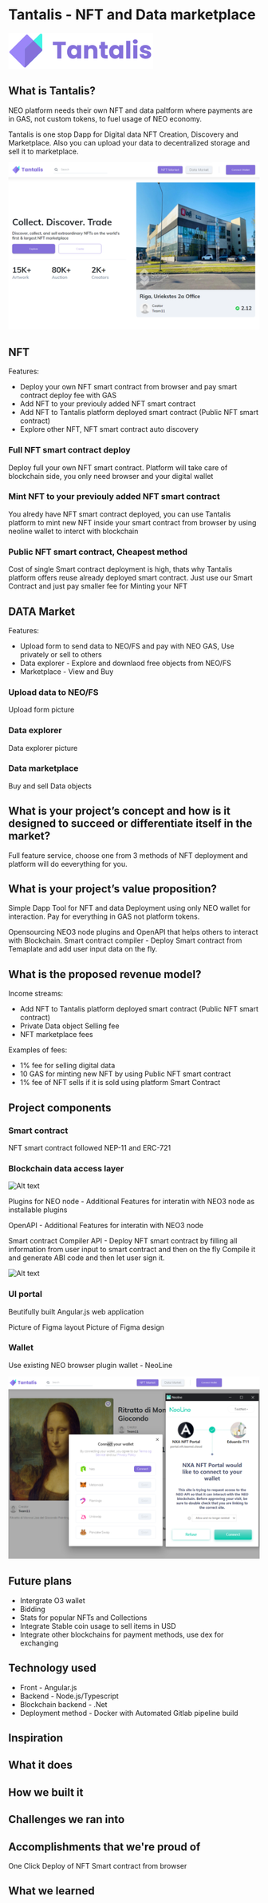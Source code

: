 


# Tantalis - NFT and Data marketplace

![Alt text](https://github.com/Team11-Latvia/tantalis-neo3-nft-and-data-dapp/blob/master/media/logo.svg)

## What is Tantalis?

NEO platform needs their own NFT and data paltform where payments are in GAS, not custom tokens, to fuel usage of NEO economy.

Tantalis is one stop Dapp for Digital data NFT Creation, Discovery and Marketplace.
Also you can upload your data to decentralized storage and sell it to marketplace.

![Alt text](https://github.com/Team11-Latvia/tantalis-neo3-nft-and-data-dapp/blob/master/media/screen-1.png)


## NFT 

Features:
- Deploy your own NFT smart contract from browser and pay smart contract deploy fee with GAS
- Add NFT to your previouly added NFT smart contract 
- Add NFT to Tantalis platform deployed smart contract (Public NFT smart contract)
- Explore other NFT, NFT smart contract auto discovery 


### Full NFT smart contract deploy

Deploy full your own NFT smart contract. Platform will take care of blockchain side, you only need browser and your digital wallet


### Mint NFT to your previouly added NFT smart contract 

You alredy have NFT smart contract deployed, you can use Tantalis platform to mint new NFT inside your smart contract from browser by using neoline wallet to interct with blockchain


### Public NFT smart contract, Cheapest method

Cost of single Smart contract deployment is high, thats why Tantalis platform offers reuse already deployed smart contract.
Just use our Smart Contract and just pay smaller fee for Minting your NFT


## DATA Market

Features:
- Upload form to send data to NEO/FS and pay with NEO GAS, Use privately or sell to others
- Data explorer - Explore and downlaod free objects from NEO/FS
- Marketplace - View and Buy 

### Upload data to NEO/FS

Upload form picture

### Data explorer

Data explorer picture

### Data marketplace

Buy and sell Data objects


## What is your project’s concept and how is it designed to succeed or differentiate itself in the market?

Full feature service, choose one from 3 methods of NFT deployment and platform will do eeverything for you.


## What is your project’s value proposition?

Simple Dapp Tool for NFT and data Deployment using only NEO wallet for interaction. 
Pay for everything in GAS not platform tokens.

Opensourcing NEO3 node plugins and OpenAPI that helps others to interact with Blockchain.
Smart contract compiler - Deploy Smart contract from Temaplate and add user input data on the fly.


## What is the proposed revenue model?

Income streams:
- Add NFT to Tantalis platform deployed smart contract (Public NFT smart contract)
- Private Data object Selling fee
- NFT marketplace fees

Examples of fees:
- 1% fee for selling digital data 
- 10 GAS for minting new NFT by using Public NFT smart contract
- 1% fee of NFT sells if it is sold using platform Smart Contract


## Project components

### Smart contract

NFT smart contract followed NEP-11 and ERC-721

### Blockchain data access layer

![Alt text](https://github.com/Team11-Latvia/tantalis-neo3-nft-and-data-dapp/blob/master/media/graph-1.png)

Plugins for NEO node - Additional Features for interatin with NEO3 node as installable plugins

OpenAPI - Additional Features for interatin with NEO3 node

Smart contract Compiler API - Deploy NFT smart contract by filling all information from user input to smart contract and then on the fly Compile it and generate ABI code and then let user sign it.


![Alt text](https://github.com/Team11-Latvia/tantalis-neo3-nft-and-data-dapp/blob/master/media/graph-2.png)


### UI portal

Beutifully built Angular.js web application 

Picture of Figma layout
Picture of Figma design

### Wallet

Use existing NEO browser plugin wallet - NeoLine

![Alt text](https://github.com/Team11-Latvia/tantalis-neo3-nft-and-data-dapp/blob/master/media/screen-3.png)

## Future plans

- Intergrate O3 wallet
- Bidding 
- Stats for popular NFTs and Collections
- Integrate Stable coin usage to sell items in USD
- Integrate other blockchains for payment methods, use dex for exchanging

## Technology used

- Front - Angular.js
- Backend - Node.js/Typescript
- Blockchain backend - .Net
- Deployment method - Docker with Automated Gitlab pipeline build


## Inspiration

## What it does

## How we built it

## Challenges we ran into

## Accomplishments that we're proud of

One Click Deploy of NFT Smart contract from browser

## What we learned


